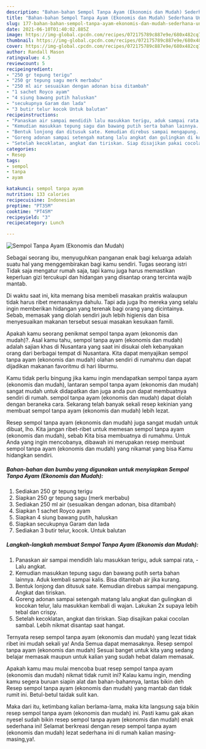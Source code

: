 ```yaml
---
description: "Bahan-bahan Sempol Tanpa Ayam (Ekonomis dan Mudah) Sederhana Untuk Jualan"
title: "Bahan-bahan Sempol Tanpa Ayam (Ekonomis dan Mudah) Sederhana Untuk Jualan"
slug: 177-bahan-bahan-sempol-tanpa-ayam-ekonomis-dan-mudah-sederhana-untuk-jualan
date: 2021-06-10T01:40:02.885Z
image: https://img-global.cpcdn.com/recipes/072175789c887e9e/680x482cq70/sempol-tanpa-ayam-ekonomis-dan-mudah-foto-resep-utama.jpg
thumbnail: https://img-global.cpcdn.com/recipes/072175789c887e9e/680x482cq70/sempol-tanpa-ayam-ekonomis-dan-mudah-foto-resep-utama.jpg
cover: https://img-global.cpcdn.com/recipes/072175789c887e9e/680x482cq70/sempol-tanpa-ayam-ekonomis-dan-mudah-foto-resep-utama.jpg
author: Randall Mason
ratingvalue: 4.5
reviewcount: 5
recipeingredient:
- "250 gr tepung terigu"
- "250 gr tepung sagu merk merbabu"
- "250 ml air sesuaikan dengan adonan bisa ditambah"
- "1 sachet Royco ayam"
- "4 siung bawang putih haluskan"
- "secukupnya Garam dan lada"
- "3 butir telur kocok Untuk balutan"
recipeinstructions:
- "Panaskan air sampai mendidih lalu masukkan terigu, aduk sampai rata,  Lalu angkat."
- "Kemudian masukkan tepung sagu dan bawang putih serta bahan lainnya. Aduk kembali sampai kalis. Bisa ditambah air jika kurang."
- "Bentuk lonjong dan ditusuk sate. Kemudian direbus sampai mengapung. Angkat dan tiriskan."
- "Goreng adonan sampai setengah matang lalu angkat dan gulingkan di kocokan telur, lalu masukkan kembali di wajan. Lakukan 2x supaya lebih tebal dan crispy."
- "Setelah kecoklatan, angkat dan tiriskan. Siap disajikan pakai cocolan sambal. Lebih nikmat disantap saat hangat."
categories:
- Resep
tags:
- sempol
- tanpa
- ayam

katakunci: sempol tanpa ayam 
nutrition: 133 calories
recipecuisine: Indonesian
preptime: "PT35M"
cooktime: "PT45M"
recipeyield: "3"
recipecategory: Lunch

---
```



![Sempol Tanpa Ayam (Ekonomis dan Mudah)](https://img-global.cpcdn.com/recipes/072175789c887e9e/680x482cq70/sempol-tanpa-ayam-ekonomis-dan-mudah-foto-resep-utama.jpg)

Sebagai seorang ibu, menyuguhkan panganan enak bagi keluarga adalah suatu hal yang menggembirakan bagi kamu sendiri. Tugas seorang istri Tidak saja mengatur rumah saja, tapi kamu juga harus memastikan keperluan gizi tercukupi dan hidangan yang disantap orang tercinta wajib mantab.

Di waktu  saat ini, kita memang bisa membeli masakan praktis walaupun tidak harus ribet memasaknya dahulu. Tapi ada juga lho mereka yang selalu ingin memberikan hidangan yang terenak bagi orang yang dicintainya. Sebab, memasak yang diolah sendiri jauh lebih higienis dan bisa menyesuaikan makanan tersebut sesuai masakan kesukaan famili. 



Apakah kamu seorang penikmat sempol tanpa ayam (ekonomis dan mudah)?. Asal kamu tahu, sempol tanpa ayam (ekonomis dan mudah) adalah sajian khas di Nusantara yang saat ini disukai oleh kebanyakan orang dari berbagai tempat di Nusantara. Kita dapat menyajikan sempol tanpa ayam (ekonomis dan mudah) olahan sendiri di rumahmu dan dapat dijadikan makanan favoritmu di hari liburmu.

Kamu tidak perlu bingung jika kamu ingin mendapatkan sempol tanpa ayam (ekonomis dan mudah), lantaran sempol tanpa ayam (ekonomis dan mudah) sangat mudah untuk didapatkan dan juga anda pun dapat membuatnya sendiri di rumah. sempol tanpa ayam (ekonomis dan mudah) dapat diolah dengan beraneka cara. Sekarang telah banyak sekali resep kekinian yang membuat sempol tanpa ayam (ekonomis dan mudah) lebih lezat.

Resep sempol tanpa ayam (ekonomis dan mudah) juga sangat mudah untuk dibuat, lho. Kita jangan ribet-ribet untuk memesan sempol tanpa ayam (ekonomis dan mudah), sebab Kita bisa membuatnya di rumahmu. Untuk Anda yang ingin mencobanya, dibawah ini merupakan resep membuat sempol tanpa ayam (ekonomis dan mudah) yang nikamat yang bisa Kamu hidangkan sendiri.

<!--inarticleads1-->

##### Bahan-bahan dan bumbu yang digunakan untuk menyiapkan Sempol Tanpa Ayam (Ekonomis dan Mudah):

1. Sediakan 250 gr tepung terigu
1. Siapkan 250 gr tepung sagu (merk merbabu)
1. Sediakan 250 ml air (sesuaikan dengan adonan, bisa ditambah)
1. Siapkan 1 sachet Royco ayam
1. Siapkan 4 siung bawang putih, haluskan
1. Siapkan secukupnya Garam dan lada
1. Sediakan 3 butir telur, kocok. Untuk balutan




<!--inarticleads2-->

##### Langkah-langkah membuat Sempol Tanpa Ayam (Ekonomis dan Mudah):

1. Panaskan air sampai mendidih lalu masukkan terigu, aduk sampai rata,  - Lalu angkat.
1. Kemudian masukkan tepung sagu dan bawang putih serta bahan lainnya. Aduk kembali sampai kalis. Bisa ditambah air jika kurang.
1. Bentuk lonjong dan ditusuk sate. Kemudian direbus sampai mengapung. Angkat dan tiriskan.
1. Goreng adonan sampai setengah matang lalu angkat dan gulingkan di kocokan telur, lalu masukkan kembali di wajan. Lakukan 2x supaya lebih tebal dan crispy.
1. Setelah kecoklatan, angkat dan tiriskan. Siap disajikan pakai cocolan sambal. Lebih nikmat disantap saat hangat.




Ternyata resep sempol tanpa ayam (ekonomis dan mudah) yang lezat tidak ribet ini mudah sekali ya! Anda Semua dapat memasaknya. Resep sempol tanpa ayam (ekonomis dan mudah) Sesuai banget untuk kita yang sedang belajar memasak maupun untuk kalian yang sudah hebat dalam memasak.

Apakah kamu mau mulai mencoba buat resep sempol tanpa ayam (ekonomis dan mudah) nikmat tidak rumit ini? Kalau kamu ingin, mending kamu segera buruan siapin alat dan bahan-bahannya, lantas bikin deh Resep sempol tanpa ayam (ekonomis dan mudah) yang mantab dan tidak rumit ini. Betul-betul taidak sulit kan. 

Maka dari itu, ketimbang kalian berlama-lama, maka kita langsung saja bikin resep sempol tanpa ayam (ekonomis dan mudah) ini. Pasti kamu gak akan nyesel sudah bikin resep sempol tanpa ayam (ekonomis dan mudah) enak sederhana ini! Selamat berkreasi dengan resep sempol tanpa ayam (ekonomis dan mudah) lezat sederhana ini di rumah kalian masing-masing,ya!.

